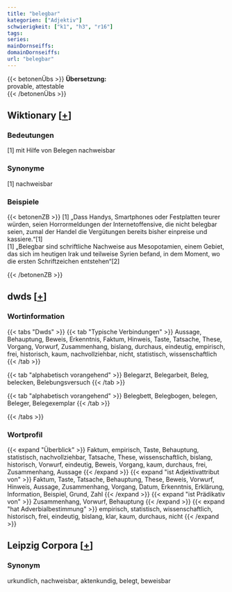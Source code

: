 ```yaml
---
title: "belegbar"
kategorien: ["Adjektiv"]
schwierigkeit: ["k1", "h3", "r16"]
tags:
series:
mainDornseiffs:
domainDornseiffs:
url: "belegbar"
---
```


{{< betonenÜbs >}}
**Übersetzung:**  
provable, attestable  
{{< /betonenÜbs >}}

## Wiktionary [[+](https://de.wiktionary.org/wiki/belegbar)]

### Bedeutungen
[1] mit Hilfe von Belegen nachweisbar  

### Synonyme
[1] nachweisbar  

### Beispiele
{{< betonenZB >}}
[1] „Dass Handys, Smartphones oder Festplatten teurer würden, seien Horrormeldungen der Internetoffensive, die nicht belegbar seien, zumal der Handel die Vergütungen bereits bisher einpreise und kassiere.“[1]  
[1] „Belegbar sind schriftliche Nachweise aus Mesopotamien, einem Gebiet, das sich im heutigen Irak und teilweise Syrien befand, in dem Moment, wo die ersten Schriftzeichen entstehen“[2]  

{{< /betonenZB >}}


## dwds [[+](https://www.dwds.de/wb/belegbar)]

### Wortinformation
{{< tabs "Dwds" >}}
{{< tab "Typische Verbindungen" >}}
Aussage, Behauptung, Beweis, Erkenntnis, Faktum, Hinweis, Taste, Tatsache, These, Vorgang, Vorwurf, Zusammenhang, bislang, durchaus, eindeutig, empirisch, frei, historisch, kaum, nachvollziehbar, nicht, statistisch, wissenschaftlich
{{< /tab >}}

{{< tab "alphabetisch vorangehend" >}}
Belegarzt, Belegarbeit, Beleg, belecken, Belebungsversuch
{{< /tab >}}

{{< tab "alphabetisch vorangehend" >}}
Belegbett, Belegbogen, belegen, Beleger, Belegexemplar
{{< /tab >}}

{{< /tabs >}}

### Wortprofil
{{< expand "Überblick" >}} Faktum, empirisch, Taste, Behauptung, statistisch, nachvollziehbar, Tatsache, These, wissenschaftlich, bislang, historisch, Vorwurf, eindeutig, Beweis, Vorgang, kaum, durchaus, frei, Zusammenhang, Aussage {{< /expand >}}
{{< expand "ist Adjektivattribut von" >}} Faktum, Taste, Tatsache, Behauptung, These, Beweis, Vorwurf, Hinweis, Aussage, Zusammenhang, Vorgang, Datum, Erkenntnis, Erklärung, Information, Beispiel, Grund, Zahl {{< /expand >}}
{{< expand "ist Prädikativ von" >}} Zusammenhang, Vorwurf, Behauptung {{< /expand >}}
{{< expand "hat Adverbialbestimmung" >}} empirisch, statistisch, wissenschaftlich, historisch, frei, eindeutig, bislang, klar, kaum, durchaus, nicht {{< /expand >}}

## Leipzig Corpora [[+](https://corpora.uni-leipzig.de/en/res?word=belegbar&corpusId=deu_newscrawl-public_2018)]


### Synonym
urkundlich, nachweisbar, aktenkundig, belegt, beweisbar


